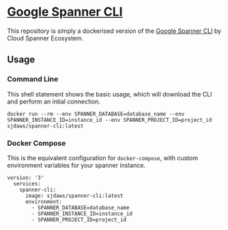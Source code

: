 # [Google Spanner CLI](https://hub.docker.com/repository/docker/sjdaws/spanner-cli)

This repository is simply a dockerised version of the [Google Spanner CLI](https://github.com/cloudspannerecosystem/spanner-cli) by Cloud Spanner Ecosystem.

## Usage

### Command Line
This shell statement shows the basic usage, which will download the CLI and perform an intial connection.

```shell script
docker run --rm --env SPANNER_DATABASE=database_name --env SPANNER_INSTANCE_ID=instance_id --env SPANNER_PROJECT_ID=project_id sjdaws/spanner-cli:latest
```

### Docker Compose

This is the equivalent configuration for `docker-compose`, with custom environment variables for your spanner instance.

```shell script
version: '3'
  services:
    spanner-cli:
      image: sjdaws/spanner-cli:latest
      environment:
        - SPANNER_DATABASE=database_name
        - SPANNER_INSTANCE_ID=instance_id
        - SPANNER_PROJECT_ID=project_id
```